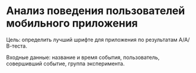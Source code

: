 # Анализ поведения пользователей мобильного приложения
Цель: определить лучший шрифте для приложения по результатам А/А/В-теста.

Входные данные: название и время события, пользователь, совершивший событие, группа эксперимента.